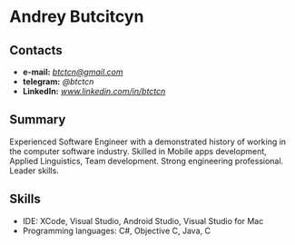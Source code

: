 # Andrey Butcitcyn

## Contacts
* **e-mail:** *btctcn@gmail.com*
* **telegram:** *@btctcn*
* **LinkedIn:** *www.linkedin.com/in/btctcn*

## Summary
Experienced Software Engineer with a demonstrated history of working in the computer software industry. Skilled in Mobile apps development, Applied Linguistics, Team development. Strong engineering professional. Leader skills.

## Skills
* IDE: XCode, Visual Studio, Android Studio, Visual Studio for Mac
* Programming languages: C#, Objective C, Java, C

